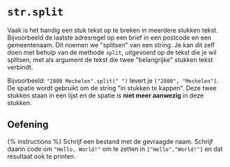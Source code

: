 # `str.split`
Vaak is het handig een stuk tekst op te breken in meerdere stukken tekst. Bijvoorbeeld de laatste adresregel op een brief in een postcode en een gemeentenaam. Dit noemen we "splitsen" van een string. Je kan dit zelf doen met behulp van de methode `split`, uitgevoerd op de tekst die je wil splitsen, met als argument de tekst die twee "belangrijke" stukken tekst verbindt.

Bijvoorbeeld: `"2800 Mechelen".split(" ")` levert je `["2800", "Mechelen"]`. De spatie wordt gebruikt om de string "in stukken te kappen". Deze twee stukken staan in een lijst en de spatie is **niet meer aanwezig** in deze stukken.

## Oefening
{% instructions %}
Schrijf een bestand met de gevraagde naam. Schrijf daarin code om `"Hello, World!"` om te zetten in `["Hello","World!"]` en dat resultaat ook te printen.
